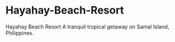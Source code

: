 # Hayahay-Beach-Resort
Hayahay Beach Resort A tranquil tropical getaway on Samal Island, Philippines.
